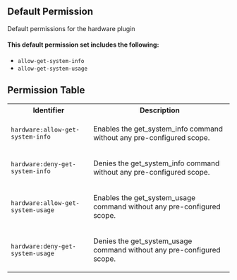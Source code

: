 ## Default Permission

Default permissions for the hardware plugin

#### This default permission set includes the following:

- `allow-get-system-info`
- `allow-get-system-usage`

## Permission Table

<table>
<tr>
<th>Identifier</th>
<th>Description</th>
</tr>


<tr>
<td>

`hardware:allow-get-system-info`

</td>
<td>

Enables the get_system_info command without any pre-configured scope.

</td>
</tr>

<tr>
<td>

`hardware:deny-get-system-info`

</td>
<td>

Denies the get_system_info command without any pre-configured scope.

</td>
</tr>

<tr>
<td>

`hardware:allow-get-system-usage`

</td>
<td>

Enables the get_system_usage command without any pre-configured scope.

</td>
</tr>

<tr>
<td>

`hardware:deny-get-system-usage`

</td>
<td>

Denies the get_system_usage command without any pre-configured scope.

</td>
</tr>
</table>
